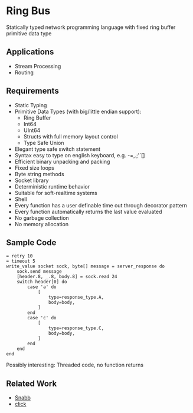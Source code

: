 # Ring Bus

Statically typed network programming language with fixed ring buffer primitive
data type

## Applications

- Stream Processing
- Routing

## Requirements

- Static Typing
- Primitive Data Types (with big/little endian support):
    - Ring Buffer
    - Int64
    - UInt64
    - Structs with full memory layout control
    - Type Safe Union
- Elegant type safe switch statement
- Syntax easy to type on english keyboard, e.g. -=,.;'`[]
- Efficient binary unpacking and packing
- Fixed size loops
- Byte string methods
- Socket library
- Deterministic runtime behavior
- Suitable for soft-realtime systems
- Shell
- Every function has a user definable time out through decorator pattern
- Every function automatically returns the last value evaluated
- No garbage collection
- No memory allocation

## Sample Code

```
= retry 10
= timeout 5
write_value socket sock, byte[] message = server_response do
    sock.send message
    [header.8, _.8, body.8] = sock.read 24
    switch header[0] do
        case 'a' do
            [
                type=response_type.A,
                body=body,
            ]
        end
        case 'c' do
            [
                type=response_type.C,
                body=body,
            ]
        end
    end
end
```

Possibly interesting: Threaded code, no function returns

## Related Work

- [Snabb](https://github.com/snabbco/snabb)
- [click](https://github.com/kohler/click/)
